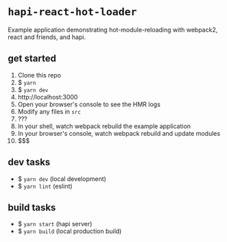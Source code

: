 # `hapi-react-hot-loader`
Example application demonstrating hot-module-reloading with webpack2, react and friends, and hapi.

## get started
1. Clone this repo
2. $ `yarn`
3. $ `yarn dev`
4. http://localhost:3000
5. Open your browser's console to see the HMR logs
6. Modify any files in `src`
7. ???
8. In your shell, watch webpack rebuild the example application
9. In your browser's console, watch webpack rebuild and update modules
10. $$$

## dev tasks
- $ `yarn dev` (local development)
- $ `yarn lint` (eslint)

## build tasks
- $ `yarn start` (hapi server)
- $ `yarn build` (local production build)
